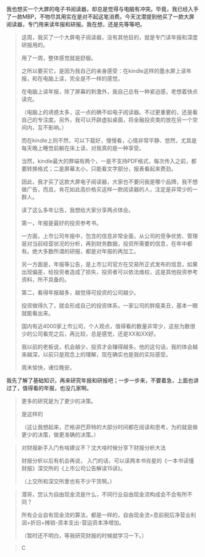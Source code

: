 我也想买一个大屏的电子书阅读器，却总是觉得与电脑有冲突。毕竟，我已经入手了一款MBP，不物尽其用实在是对不起这笔消费。今天沈潜提到他买了一款大屏阅读器，专门用来读年报和研报。我在想，还是先等等吧。

> 这周，我买了一个大屏电子阅读器，没有其他目的，就是专门读年报和深度研报用的。
>
> 用了一周，整体感觉就是舒服。
>
> 之所以要买它，是因为我自己的亲身感受：在kindle这样的墨水屏上读年报，和在电脑上读，完全是不一样的感觉。
>
> 在电脑上读年报，除了屏幕的刺激外，我自己总有一种紧迫感，老想着快点读完。
>
> （电脑上的诱惑太多，这一点的确不如电子阅读器。不过更重要的，还是看自己的专注度。另外，我可以开辟虚拟桌面，将金融投资类的放在另一个空间内，互不影响。）
>
> 而在kindle上则不然，可以下载好，慢慢看，心情非常平静、悠然，尤其是每天晚上睡觉前躺在床上读，对我真的是一种享受。
>
> 当然，kindle最大的弊端有两个，一是不支持PDF格式，每次传入之前，都要转换格式；二是屏幕太小，只能看文字部分，报表看起来费劲。
>
> 因此，我才买了这款大屏电子阅读器，大家也不要问我是哪个品牌，我不想做广告，而且，肯花如此高价格买这样一款阅读器的人，注定是非常少的一群人。
>
> 读了这么多年公告，我想给大家分享两点体会。
>
> 第一，年报是最好的投资参考书。
>
> 一方面，上市公司年报中，包含的信息非常全面，从公司的竞争优势、管理层对当前经营状况的分析，再到财务数据，投资所需要的信息，在年中都有。绝大多数所谓的研报，都是对年报的再加工。
>
> 另一方面是，年报等公告，是上市公司官方在交易所正式发布的信息，如果出现偏差，给投资者造成了损失，投资者可以依法维权，这是其他投资参考资料，所不具备的。
>
> 第二，看得年报越多，越觉得可投资的公司越少。
>
> 投资做得久了，就会形成自己的投资体系，一家公司的胖瘦美丑，基本一眼就能看出来。
>
> 国内有近4000家上市公司，个人观点，值得看的数量非常少，这些为数很少的公司看完之后，再比较，总是感觉，还是XX和XX好。
>
> 我以前的老板说，机会越少，投资才会赚得越多。他的这句话，我的体会越来越深，以前只是观念上的理解，现在确实也是我的实际感受。
>
> 周末愉快，诸位晚安。

我先了解了基础知识，再来研究年报和研报吧；一步一步来，不要着急，上面也讲过了，值得看的年报，也没几家啊。

> 更多的研究是为了更少的决策。
>
> 是这样的
>
> （这让我想起来，芒格讲巴菲特的大部分时间都在阅读和思考，为的就是做更少的决策，做更准确的决策。）

> 对财报新手入门有啥建议不？沈大啥时候分享下财报分析大法
>
> 财报分析以后有机会再说， 入门的话，可以读两本书肖星的《一本书读懂财报》深交所的《上市公司公告解读15讲》。
>
> （上交所和深交所里也有不少干货啊。）

> 潜哥，您认为自由现金流是什么，不同行业自由现金流构成会不会有所不同？
>
> 所有企业自有现金流的算法，都是一样的，自由现金流=息前税后净营业利润+折旧+摊销-资本支出-营运资本净增加。
>
> （暂时还不明白，等我研究财报的时候就学习一下。）

> C